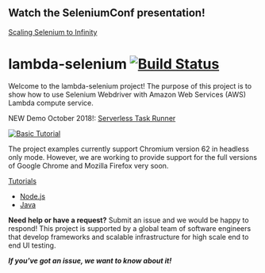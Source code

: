 ## Watch the SeleniumConf presentation!
[Scaling Selenium to Infinity](https://youtu.be/pnYui-Ua-_s)

# lambda-selenium [![Build Status](https://travis-ci.org/blackboard/lambda-selenium.svg?branch=master)](https://travis-ci.org/blackboard/lambda-selenium)

Welcome to the lambda-selenium project! The purpose of this project is to show how to use Selenium Webdriver with Amazon Web Services (AWS) Lambda compute service. 

NEW Demo October 2018!:  [Serverless Task Runner](serverless-task-runner)

[![Basic Tutorial](https://blackboard.github.io/lambda-selenium/node_thumb.png)](https://blackboard.github.io/lambda-selenium/node_quickstart.webm "Basic Tutorial")

The project examples currently support Chromium version 62 in headless only mode.  However, we are working to provide support for the full versions of Google Chrome and Mozilla Firefox very soon.

 [Tutorials](https://blackboard.github.io/lambda-selenium/)
- [Node.js](https://blackboard.github.io/lambda-selenium/node-tutorial.html)
- [Java](https://blackboard.github.io/lambda-selenium/java-tutorial.html)

**Need help or have a request?** Submit an issue and we would be happy to respond! This project is supported by a global team of software engineers that develop frameworks and scalable infrastructure for high scale end to end UI testing. 

***If you've got an issue, we want to know about it!***

